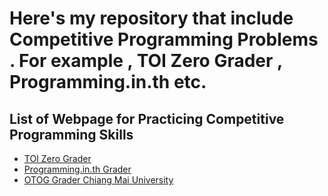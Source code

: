 # Here's my repository that include Competitive Programming Problems . For example , TOI Zero Grader , Programming.in.th etc.


## List of Webpage for Practicing Competitive Programming Skills
- [TOI Zero Grader]()
- [Programming.in.th Grader]()
- [OTOG Grader Chiang Mai University]()
  

